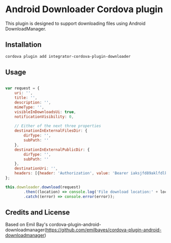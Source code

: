 Android Downloader Cordova plugin
========

This plugin is designed to support downloading files using Android DownloadManager.


Installation
--------

```bash
cordova plugin add integrator-cordova-plugin-downloader
```

Usage
--------

```javascript

var request = {
	uri: '',
    title: '',
    description: '',
    mimeType: '',
    visibleInDownloadsUi: true,
    notificationVisibility: 0,
          
    // Either of the next three properties
	destinationInExternalFilesDir: {
		dirType: '',
		subPath: ''
	},
	destinationInExternalPublicDir: {
		dirType: '',
		subPath: ''
	},
	destinationUri: '',
	headers: [{header: 'Authorization', value: 'Bearer iaksjfd89aklfdlkasdjf'}]
};

this.downloader.download(request)
		.then((location) => console.log('File download location:' + location))
  		.catch((error) => console.error(error));
```

## Credits and License ##

Based on Emil Bay's cordova-plugin-android-downloadmanager(<https://github.com/emilbayes/cordova-plugin-android-downloadmanager>) 


